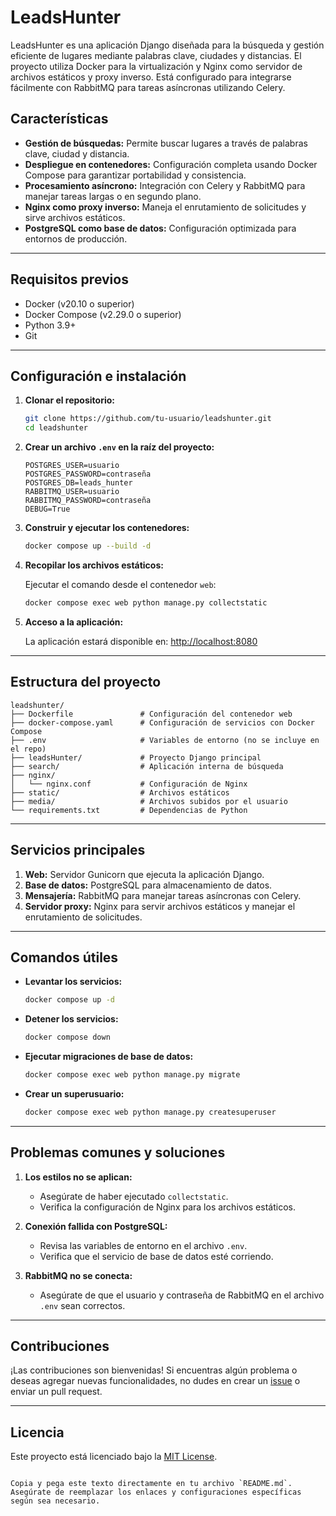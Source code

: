 # LeadsHunter

LeadsHunter es una aplicación Django diseñada para la búsqueda y gestión eficiente de lugares mediante palabras clave, ciudades y distancias. El proyecto utiliza Docker para la virtualización y Nginx como servidor de archivos estáticos y proxy inverso. Está configurado para integrarse fácilmente con RabbitMQ para tareas asíncronas utilizando Celery.

## Características

- **Gestión de búsquedas:** Permite buscar lugares a través de palabras clave, ciudad y distancia.
- **Despliegue en contenedores:** Configuración completa usando Docker Compose para garantizar portabilidad y consistencia.
- **Procesamiento asíncrono:** Integración con Celery y RabbitMQ para manejar tareas largas o en segundo plano.
- **Nginx como proxy inverso:** Maneja el enrutamiento de solicitudes y sirve archivos estáticos.
- **PostgreSQL como base de datos:** Configuración optimizada para entornos de producción.

---

## Requisitos previos

- Docker (v20.10 o superior)
- Docker Compose (v2.29.0 o superior)
- Python 3.9+
- Git

---

## Configuración e instalación

1. **Clonar el repositorio:**

   ```bash
   git clone https://github.com/tu-usuario/leadshunter.git
   cd leadshunter
   ```

2. **Crear un archivo `.env` en la raíz del proyecto:**

   ```env
   POSTGRES_USER=usuario
   POSTGRES_PASSWORD=contraseña
   POSTGRES_DB=leads_hunter
   RABBITMQ_USER=usuario
   RABBITMQ_PASSWORD=contraseña
   DEBUG=True
   ```

3. **Construir y ejecutar los contenedores:**

   ```bash
   docker compose up --build -d
   ```

4. **Recopilar los archivos estáticos:**

   Ejecutar el comando desde el contenedor `web`:

   ```bash
   docker compose exec web python manage.py collectstatic
   ```

5. **Acceso a la aplicación:**

   La aplicación estará disponible en: [http://localhost:8080](http://localhost:8080)

---

## Estructura del proyecto

```plaintext
leadshunter/
├── Dockerfile               # Configuración del contenedor web
├── docker-compose.yaml      # Configuración de servicios con Docker Compose
├── .env                     # Variables de entorno (no se incluye en el repo)
├── leadsHunter/             # Proyecto Django principal
├── search/                  # Aplicación interna de búsqueda
├── nginx/
│   └── nginx.conf           # Configuración de Nginx
├── static/                  # Archivos estáticos
├── media/                   # Archivos subidos por el usuario
└── requirements.txt         # Dependencias de Python
```

---

## Servicios principales

1. **Web:** Servidor Gunicorn que ejecuta la aplicación Django.
2. **Base de datos:** PostgreSQL para almacenamiento de datos.
3. **Mensajería:** RabbitMQ para manejar tareas asíncronas con Celery.
4. **Servidor proxy:** Nginx para servir archivos estáticos y manejar el enrutamiento de solicitudes.

---

## Comandos útiles

- **Levantar los servicios:**
  ```bash
  docker compose up -d
  ```

- **Detener los servicios:**
  ```bash
  docker compose down
  ```

- **Ejecutar migraciones de base de datos:**
  ```bash
  docker compose exec web python manage.py migrate
  ```

- **Crear un superusuario:**
  ```bash
  docker compose exec web python manage.py createsuperuser
  ```

---

## Problemas comunes y soluciones

1. **Los estilos no se aplican:**
   - Asegúrate de haber ejecutado `collectstatic`.
   - Verifica la configuración de Nginx para los archivos estáticos.

2. **Conexión fallida con PostgreSQL:**
   - Revisa las variables de entorno en el archivo `.env`.
   - Verifica que el servicio de base de datos esté corriendo.

3. **RabbitMQ no se conecta:**
   - Asegúrate de que el usuario y contraseña de RabbitMQ en el archivo `.env` sean correctos.

---

## Contribuciones

¡Las contribuciones son bienvenidas! Si encuentras algún problema o deseas agregar nuevas funcionalidades, no dudes en crear un [issue](https://github.com/tu-usuario/leadshunter/issues) o enviar un pull request.

---

## Licencia

Este proyecto está licenciado bajo la [MIT License](LICENSE).
```

Copia y pega este texto directamente en tu archivo `README.md`. Asegúrate de reemplazar los enlaces y configuraciones específicas según sea necesario.